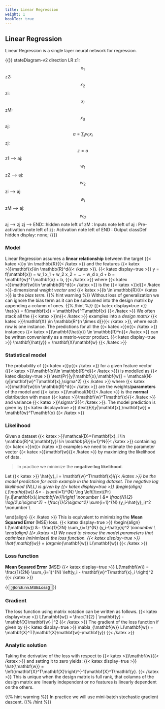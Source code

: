 ```yaml
---
title: Linear Regression
weight: 1
bookToc: true
---
```


## Linear Regression

Linear Regression is a single layer neural network for regression.

{{<mermaid>}}
stateDiagram-v2
    direction LR
    z1: $$x_1$$
    z2: $$x_2$$
    zi: $$x_i$$
    zM: $$x_d$$
    aj: $$a=\sum_i w_{i} x_i$$
    zj: $$z=a$$
    z1 --> aj:$$w_{1}$$
    z2 --> aj:$$w_{2}$$
    zi --> aj:$$w_{i}$$
    zM --> aj:$$w_{d}$$
    aj --> zj
    zj --> END:::hidden
    note left of zM : Inputs
    note left of aj : Pre-activation
    note left of zj : Activation
    note left of END : Output
    classDef hidden display: none;
{{</mermaid>}}


### Model

Linear Regression assumes a **linear relationship** between the target {{< katex >}}y \in \mathbb{R}{{< /katex >}} and the features {{< katex >}}\mathbf{x}\in \mathbb{R}^d{{< /katex >}}.
{{< katex display=true >}}
y = f(\mathbf{x}) = w_1 x_1 + w_2 x_2 + ... + w_d x_d + b = \mathbf{w}^T\mathbf{x} + b,
{{< /katex >}}
where {{< katex >}}\mathbf{w}\in \mathbb{R}^d{{< /katex >}} is the {{< katex >}}d{{< /katex >}}-dimensional *weight vector* and {{< katex >}}b \in \mathbb{R}{{< /katex >}} is the *bias term*.
{{% hint warning %}}
Without loss of generalization we can ignore the bias term as it can be subsumed into the design matrix by appending a column of ones.
{{% /hint %}}
{{< katex display=true >}}
\hat{y} = f(\mathbf{x}) = \mathbf{w}^T\mathbf{x}
{{< /katex >}}
We often stack all the {{< katex >}}n{{< /katex >}} examples into a *design matrix* {{< katex >}}\mathbf{X} \in \mathbb{R^{n \times d}}{{< /katex >}}, where each row is one instance. The predictions for all the {{< katex >}}n{{< /katex >}} instances {{< katex >}}\mathbf{\hat{y}} \in \mathbb{R}^n{{< /katex >}} can be written conveniently as a matrix-vector product.
{{< katex display=true >}}
\mathbf{\hat{y}} = \mathbf{X}\mathbf{w}
{{< /katex >}}

### Statistical model

The probability of {{< katex >}}y{{< /katex >}} for a given feature vector ({{< katex >}}\mathbf{x}\in \mathbb{R}^d{{< /katex >}}) is modelled as
{{< katex display=true >}}
\text{Pr}[y|\mathbf{x},\mathbf{w}] = \mathcal{N}(y|\mathbf{w}^T\mathbf{x},\sigma^2)
{{< /katex >}}
where {{< katex >}}\mathbf{w}\in \mathbb{R}^d{{< /katex >}} are the weights/**parameters** of the model and {{< katex >}}\mathcal{N}{{< /katex >}} is the **normal** distribution with mean {{< katex >}}\mathbf{w}^T\mathbf{x}{{< /katex >}} and variance {{< katex >}}\sigma^2{{< /katex >}}. The model prediction is given by
{{< katex display=true >}}
\text{E}[y|\mathbf{x},\mathbf{w}] = \mathbf{w}^T\mathbf{x}
{{< /katex >}}

### Likelihood

Given a dataset {{< katex >}}\mathcal{D}=\{\mathbf{x}_i \in \mathbb{R}^d,\mathbf{y}_i \in \mathbb{R}\}_{i=1}^N{{< /katex >}} containing {{< katex >}}n{{< /katex >}} examples we need to estimate the parameter vector {{< katex >}}\mathbf{w}{{< /katex >}} by maximizing the likelihood of data.

> In practice we minimize the **negative log likelihood**.

Let {{< katex >}} \hat{y}_i = \mathbf{w}^T\mathbf{x}_i{{< /katex >}} be the model prediction for each example in the training dataset. The negative log likelihood (NLL) is given by
{{< katex display=true >}}
\begin{align}
L(\mathbf{w}) &= - \sum_{i=1}^{N} \log \left[\text{Pr}[y_i|\mathbf{x}_i,\mathbf{w}]\right] \nonumber \\
                       &= \frac{N}{2} \log(2\pi\sigma^2) + \frac{1}{2\sigma^2} \sum_{i=1}^{N} (y_i-\hat{y}_i)^2 \nonumber \\

\end{align}
{{< /katex >}}
This is equivalent to minimizing the **Mean Squared Error** (MSE) loss.
{{< katex display=true >}}
\begin{align}
L(\mathbf{w}) &= \frac{1}{2N} \sum_{i=1}^{N} (y_i-\hat{y}_i)^2 \nonumber \\
\end{align}
{{< /katex >}}
We need to choose the model parameters that optimizes (minimizes) the loss function.
{{< katex display=true >}}
\hat{\mathbf{w}} = \argmin_{\mathbf{w}} L(\mathbf{w})
{{< /katex >}}


### Loss function

**Mean Squared Error** (MSE)
{{< katex display=true >}}
L(\mathbf{w}) = \frac{1}{2N} \sum_{i=1}^{N}  \left(y_i - \mathbf{w}^T\mathbf{x}_i  \right)^2
{{< /katex >}}

{{<button href="https://pytorch.org/docs/stable/generated/torch.nn.MSELoss.html#torch.nn.MSELoss">}}torch.nn.MSELoss{{</button>}}


### Gradient
The loss function using matrix notation can be written as follows.
{{< katex display=true >}}
L(\mathbf{w}) = \frac{1}{2} \| \mathbf{y} - \mathbf{X}\mathbf{w} \|^2
{{< /katex >}}
The gradient of the loss function if given by
{{< katex display=true >}}
\nabla_{\mathbf{w}} L(\mathbf{w}) = \mathbf{X}^T(\mathbf{X}\mathbf{w}-\mathbf{y})
{{< /katex >}}


### Analytic solution

Taking the derivative of the loss with respect to {{< katex >}}\mathbf{w}{{< /katex >}} and setting it to zero yields:
{{< katex display=true >}}
\hat{\mathbf{w}} = \left(\mathbf{X}^T\mathbf{X}\right)^{-1}\mathbf{X}^T\mathbf{y}.
{{< /katex >}}
This is unique when the design matrix is full rank, that columns of the design matrix are linearly independent or no features is linearly dependent on the others.

{{% hint warning %}}
In practice we will use mini-batch stochastic gradient descent.
{{% /hint %}}
